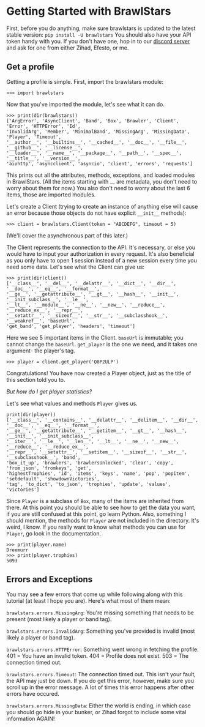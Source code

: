 # Getting Started with BrawlStars

First, before you do anything, make sure brawlstars is updated to the latest stable version: `pip install -U brawlstars`
You should also have your API token handy with you. If you don't have one, hop in to our [discord server](https://discord.gg/6FtGdX7) and ask for one from either Zihad, Efesto, or me.

## Get a profile
Getting a profile is simple. First, import the brawlstars module:

```
>>> import brawlstars
```

Now that you've imported the module, let's see what it can do.

```
>>> print(dir(brawlstars))
['ArgError', 'AsyncClient', 'Band', 'Box', 'Brawler', 'Client', 'Error', 'HTTPError', 'Id', 
'InvalidArg', 'Member', 'MinimalBand', 'MissingArg', 'MissingData', 'Player', 'Timeout', 
'__author__', '__builtins__', '__cached__', '__doc__', '__file__', '__github__', '__license__',
'__loader__', '__name__', '__package__', '__path__', '__spec__', '__title__', '__version__',
'aiohttp', 'asyncclient', 'asyncio', 'client', 'errors', 'requests']
```

This prints out all the attributes, methods, exceptions, and loaded modules in BrawlStars. 
(All the items starting with \_\_ are metadata, you don't need to worry about them for now.)
You also don't need to worry about the last 6 items, those are imported modules.

Let's create a Client (trying to create an instance of anything else will cause
an error because those objects do not have explicit `__init__` methods):

```
>>> client = brawlstars.Client(token = "ABCDEFG", timeout = 5)
```
(We'll cover the asynchronous part of this later.)

The Client represents the connection to the API. It's necessary, or else you would have to
input your authorization in every request. It's also beneficial as you only have to open 1 session
instead of a new session every time you need some data. Let's see what the Client can give us:

```
>>> print(dir(client))
['__class__', '__del__', '__delattr__', '__dict__', '__dir__', '__doc__', '__eq__', '__format__',
'__ge__', '__getattribute__', '__gt__', '__hash__', '__init__', '__init_subclass__', '__le__', 
'__lt__', '__module__', '__ne__', '__new__', '__reduce__', '__reduce_ex__', '__repr__', 
'__setattr__', '__sizeof__', '__str__', '__subclasshook__', '__weakref__', 'baseUrl',
'get_band', 'get_player', 'headers', 'timeout']
```

Here we see 5 important items in the Client. `baseUrl` is immutable; you cannot change the `baseUrl`.
`get_player` is the one we need, and it takes one argument- the player's tag.

```
>>> player = client.get_player('Q8P2ULP')
```

Congratulations! You have now created a Player object, just as the title of this section told you to.

*But how do I get player statistics?*

Let's see what values and methods `Player` gives us.

```
print(dir(player))
['__class__', '__contains__', '__delattr__', '__delitem__', '__dir__', '__doc__', '__eq__', '__format__',
'__ge__', '__getattribute__', '__getitem__', '__gt__', '__hash__', '__init__', '__init_subclass__', 
'__iter__', '__le__', '__len__', '__lt__', '__ne__', '__new__', '__reduce__', '__reduce_ex__', 
'__repr__', '__setattr__', '__setitem__', '__sizeof__', '__str__', '__subclasshook__', 'band', 
'box_it_up', 'brawlers', 'brawlersUnlocked', 'clear', 'copy', 'from_json', 'fromkeys', 'get', 
'highestTrophies', 'id', 'items', 'keys', 'name', 'pop', 'popitem', 'setdefault', 'showdownVictories',
'tag', 'to_dict', 'to_json', 'trophies', 'update', 'values', 'victories']
```

Since `Player` is a subclass of `Box`, many of the items are inherited from there. At this point you
should be able to see how to get the data you want, if you are still confused at this point, go learn Python.
Also, something I should mention, the methods for `Player` are not included in the directory. It's weird, I know.
If you really want to know what methods you can use for `Player`, go look in the documentation.

```
>>> print(player.name)
Dreemurr
>>> print(player.trophies)
5093
```

## Errors and Exceptions
You may see a few errors that come up while following along with this tutorial (at least I hope you are).
Here's what most of them mean:

`brawlstars.errors.MissingArg`: You're missing something that needs to be present (most likely a player or band tag).

`brawlstars.errors.InvalidArg`: Something you've provided is invalid (most likely a player or band tag).

`brawlstars.errors.HTTPError`: Something went wrong in fetching the profile. 401 = You have an invalid token. 404 = 
Profile does not exist. 503 = The connection timed out.

`brawlstars.errors.Timeout`: The connection timed out. This isn't your fault, the API may just be down. If you do get
this error, however, make sure you scroll up in the error message. A lot of times this error happens after other errors
have occured.

`brawlstars.errors.MissingData`: Either the world is ending, in which case you should go hide in your bunker, or Zihad
forgot to include some vital information AGAIN!
